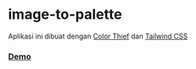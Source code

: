 # image-to-palette

Aplikasi ini dibuat dengan [Color Thief](https://github.com/lokesh/color-thief) dan [Tailwind CSS](https://tailwindcss.com/docs)

### [Demo](https://abinoval.github.io/image-to-palette/)
